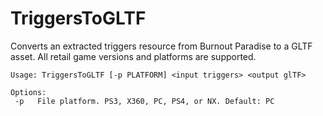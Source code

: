 # TriggersToGLTF
Converts an extracted triggers resource from Burnout Paradise to a GLTF asset. All retail game versions and platforms are supported.

```
Usage: TriggersToGLTF [-p PLATFORM] <input triggers> <output glTF>

Options:
 -p   File platform. PS3, X360, PC, PS4, or NX. Default: PC
```
